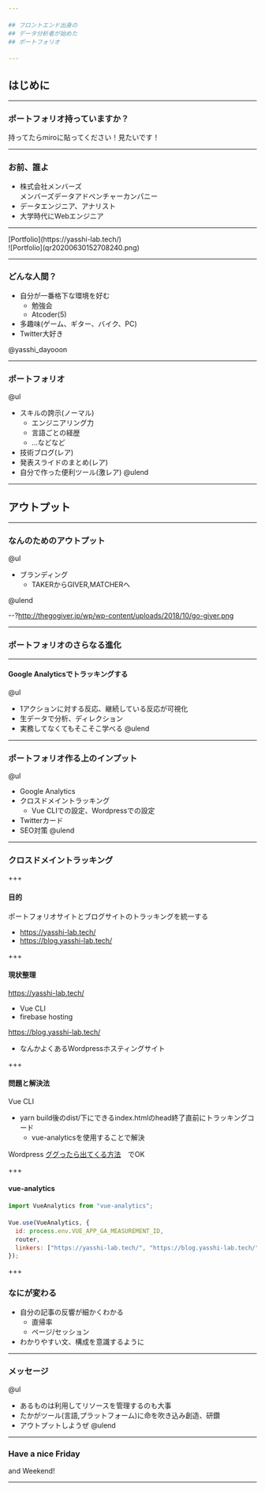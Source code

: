 ```yaml
---

## フロントエンド出身の
## データ分析者が始めた
## ポートフォリオ

---
```


## はじめに

---

### ポートフォリオ持っていますか？
持ってたらmiroに貼ってください！見たいです！

---

### お前、誰よ

- 株式会社メンバーズ  
    メンバーズデータアドベンチャーカンパニー
- データエンジニア、アナリスト
- 大学時代にWebエンジニア

<hr>
[Portfolio](https://yasshi-lab.tech/)<br>
![Portfolio](qr20200630152708240.png)

---

### どんな人間？
- 自分が一番格下な環境を好む
    - 勉強会
    - Atcoder(5)
- 多趣味(ゲーム、ギター、バイク、PC)
- Twitter大好き

@yasshi_dayooon

---

### ポートフォリオ

@ul
- スキルの誇示(ノーマル)
    - エンジニアリング力
    - 言語ごとの経歴
    - ...などなど
- 技術ブログ(レア)
- 発表スライドのまとめ(レア)
- 自分で作った便利ツール(激レア)
@ulend

---

## アウトプット

---

### なんのためのアウトプット

@ul

- ブランディング
    - TAKERからGIVER,MATCHERへ

@ulend

--?http://thegogiver.jp/wp/wp-content/uploads/2018/10/go-giver.png

---

### ポートフォリオのさらなる進化

---

#### Google Analyticsでトラッキングする
@ul
- 1アクションに対する反応、継続している反応が可視化
- 生データで分析、ディレクション
- 実務してなくてもそこそこ学べる
@ulend

---

### ポートフォリオ作る上のインプット
@ul
- Google Analytics
- クロスドメイントラッキング
    - Vue CLIでの設定、Wordpressでの設定
- Twitterカード
- SEO対策
@ulend

---

### クロスドメイントラッキング

+++

#### 目的
ポートフォリオサイトとブログサイトのトラッキングを統一する
- https://yasshi-lab.tech/
- https://blog.yasshi-lab.tech/

+++

#### 現状整理
https://yasshi-lab.tech/
- Vue CLI
- firebase hosting

https://blog.yasshi-lab.tech/
- なんかよくあるWordpressホスティングサイト

+++
#### 問題と解決法
Vue CLI
- yarn build後のdist/下にできるindex.htmlのhead終了直前にトラッキングコード
    - vue-analyticsを使用することで解決

Wordpress
[ググったら出てくる方法](https://wacul-ai.com/blog/access-analysis/google-analytics-setting/wp-ga/)　でOK

+++
#### vue-analytics

```js
import VueAnalytics from "vue-analytics";

Vue.use(VueAnalytics, {
  id: process.env.VUE_APP_GA_MEASUREMENT_ID,
  router,
  linkers: ["https://yasshi-lab.tech/", "https://blog.yasshi-lab.tech/"]
});
```

+++

### なにが変わる
- 自分の記事の反響が細かくわかる
    - 直帰率
    - ページ/セッション
- わかりやすい文、構成を意識するように

---

### メッセージ

@ul
- あるものは利用してリソースを管理するのも大事
- たかがツール(言語,プラットフォーム)に命を吹き込み創造、研鑽
- アウトプットしようぜ
@ulend

---

### Have a nice Friday
and Weekend!

---
